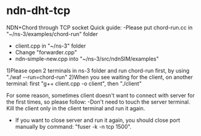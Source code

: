 # ndn-dht-tcp
NDN+Chord through TCP socket
Quick guide:
-Please put chord-run.cc in "~/ns-3/examples/chord-run" folder
- client.cpp in "~/ns-3" folder
- Change "forwarder.cpp"
- ndn-simple-new.cpp into "~/ns-3/src/ndnSIM/examples"

1)Please open 2 terminals in ns-3 folder and run chord-run first, by using "./waf --run=chord-run"
2)When you see waiting for the client, on another terminal:
first "g++ client.cpp -o client", then "./client"

For some reason, sometimes client doesn't want to connect with server for the first times, so please follow:
-Don't need to touch the server terminal. Kill the client only in the client terminal and run it again. 
- If you want to close server and run it again, you should close port manually by command:
"fuser -k -n tcp 1500".

